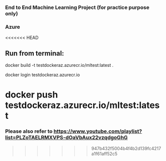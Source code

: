 ### End to End Machine Learning Project (for practice purpose only)
### Azure

<<<<<<< HEAD


## Run from terminal:

docker build -t testdockeraz.azurecr.io/mltest:latest .

docker login testdockeraz.azurecr.io

docker push testdockeraz.azurecr.io/mltest:latest
=======
### Please also refer to https://www.youtube.com/playlist?list=PLZoTAELRMXVPS-dOaVbAux22vzqdgoGhG
>>>>>>> 947b432f5004b4f4b2d139fc4217a1f61aff52c5
